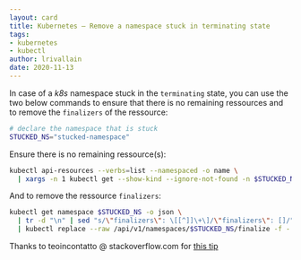 ```yaml
---
layout: card
title: Kubernetes – Remove a namespace stuck in terminating state
tags:
- kubernetes
- kubectl
author: lrivallain
date: 2020-11-13
---
```


In case of a *k8s* namespace stuck in the `terminating` state, you can use the two below commands to ensure that there is no remaining ressources and to remove the `finalizers` of the ressource:

```bash
# declare the namespace that is stuck
STUCKED_NS="stucked-namespace"
```

Ensure there is no remaining ressource(s):

```bash
kubectl api-resources --verbs=list --namespaced -o name \
  | xargs -n 1 kubectl get --show-kind --ignore-not-found -n $STUCKED_NS
```

And to remove the ressource `finalizers`:

```bash
kubectl get namespace $STUCKED_NS -o json \
  | tr -d "\n" | sed "s/\"finalizers\": \[[^]]\+\]/\"finalizers\": []/" \
  | kubectl replace --raw /api/v1/namespaces/$STUCKED_NS/finalize -f -
```

Thanks to teoincontatto @ stackoverflow.com for [this tip](https://stackoverflow.com/a/59667608/8375999)
